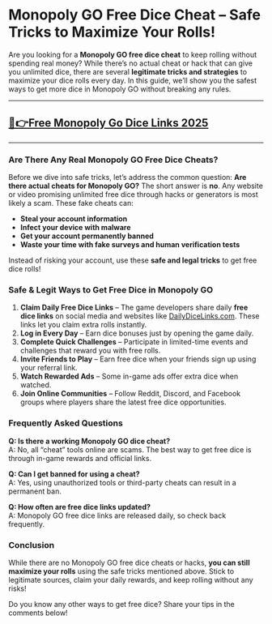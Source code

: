 # **Monopoly GO Free Dice Cheat – Safe Tricks to Maximize Your Rolls!**

Are you looking for a **Monopoly GO free dice cheat** to keep rolling without spending real money? While there’s no actual cheat or hack that can give you unlimited dice, there are several **legitimate tricks and strategies** to maximize your dice rolls every day. In this guide, we’ll show you the safest ways to get more dice in Monopoly GO without breaking any rules.

---
## [🔗👉Free Monopoly Go Dice Links 2025](https://9990.site/mono.html)
---
### Are There Any Real Monopoly GO Free Dice Cheats?

Before we dive into safe tricks, let’s address the common question: **Are there actual cheats for Monopoly GO?** The short answer is **no**. Any website or video promising unlimited free dice through hacks or generators is most likely a scam. These fake cheats can:

- **Steal your account information**
- **Infect your device with malware**
- **Get your account permanently banned**
- **Waste your time with fake surveys and human verification tests**

Instead of risking your account, use these **safe and legal tricks** to get free dice rolls!

### Safe & Legit Ways to Get Free Dice in Monopoly GO

1. **Claim Daily Free Dice Links** – The game developers share daily **free dice links** on social media and websites like [DailyDiceLinks.com](https://dailydicelinks.com). These links let you claim extra rolls instantly.
2. **Log in Every Day** – Earn dice bonuses just by opening the game daily.
3. **Complete Quick Challenges** – Participate in limited-time events and challenges that reward you with free rolls.
4. **Invite Friends to Play** – Earn free dice when your friends sign up using your referral link.
5. **Watch Rewarded Ads** – Some in-game ads offer extra dice when watched.
6. **Join Online Communities** – Follow Reddit, Discord, and Facebook groups where players share the latest free dice opportunities.

### Frequently Asked Questions

**Q: Is there a working Monopoly GO dice cheat?**  
A: No, all “cheat” tools online are scams. The best way to get free dice is through in-game rewards and official links.

**Q: Can I get banned for using a cheat?**  
A: Yes, using unauthorized tools or third-party cheats can result in a permanent ban.

**Q: How often are free dice links updated?**  
A: Monopoly GO free dice links are released daily, so check back frequently.

### Conclusion

While there are no Monopoly GO free dice cheats or hacks, **you can still maximize your rolls** using the safe tricks mentioned above. Stick to legitimate sources, claim your daily rewards, and keep rolling without any risks!

Do you know any other ways to get free dice? Share your tips in the comments below!

